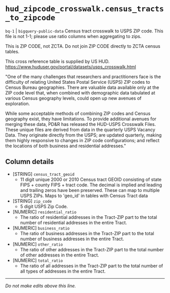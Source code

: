 # `hud_zipcode_crosswalk.census_tracts_to_zipcode`
`bq-1` | `bigquery-public-data`
Census tract crosswalk to USPS ZIP code.
This file is not 1-1; please use ratio columns when aggregating to zips.

This is ZIP CODE, not ZCTA.
Do not join ZIP CODE directly to ZCTA census tables.

This cross reference table is supplied by US HUD.
https://www.huduser.gov/portal/datasets/usps_crosswalk.html


"One of the many challenges that researchers and practitioners face is the difficulty of relating United States Postal Service (USPS) ZIP codes to Census Bureau geographies. There are valuable data available only at the ZIP code level that, when combined with demographic data tabulated at various Census geography levels, could open up new avenues of exploration.

While some acceptable methods of combining ZIP codes and Census geography exist, they have limitations. To provide additional avenues for merging these data, PD&R has released the HUD-USPS Crosswalk Files. These unique files are derived from data in the quarterly USPS Vacancy Data. They originate directly from the USPS; are updated quarterly, making them highly responsive to changes in ZIP code configurations; and reflect the locations of both business and residential addresses."

## Column details
* [STRING]    `census_tract_geoid`
  - 11 digit unique 2000 or 2010 Census tract GEOID consisting of state FIPS + county FIPS + tract code. The decimal is implied and leading and trailing zeros have been preserved. These can map to multiple USPS ZIPs. Maps to 'geo_id' in tables with Census Tract data
* [STRING]    `zip_code`
  - 5 digit USPS Zip Code.
* [NUMERIC]   `residential_ratio`
  - The ratio of residential addresses in the Tract-ZIP part to the total number of residential addresses in the entire Tract.
* [NUMERIC]   `business_ratio`
  - The ratio of business addresses in the Tract-ZIP part to the total number of business addresses in the entire Tract.
* [NUMERIC]   `other_ratio`
  - The ratio of other addresses in the Tract-ZIP part to the total number of other addresses in the entire Tract.
* [NUMERIC]   `total_ratio`
  - The ratio of all addresses in the Tract-ZIP part to the total number of all types of addresses in the entire Tract.

-------------------------------------------------------------------------------
*Do not make edits above this line.*
